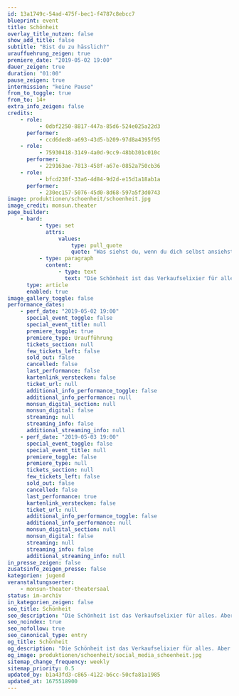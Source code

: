 ```yaml
---
id: 13a1749c-54ad-475f-bec1-f4787c8ebcc7
blueprint: event
title: Schönheit
overlay_title_nutzen: false
show_add_title: false
subtitle: "Bist du zu hässlich?"
urauffuehrung_zeigen: true
premiere_date: "2019-05-02 19:00"
dauer_zeigen: true
duration: "01:00"
pause_zeigen: true
intermission: "keine Pause"
from_to_toggle: true
from_to: 14+
extra_info_zeigen: false
credits:
    - role:
          - 0dbf2250-8817-447a-85d6-524e025a22d3
      performer:
          - ccd6ded8-a693-43d5-b209-97d8a4395f95
    - role:
          - 75930418-3149-4a0d-9cc9-48bb301c010c
      performer:
          - 229163ae-7813-458f-a67e-0852a750cb36
    - role:
          - bfcd238f-33a6-4d84-9d2d-e15d1a18ab1a
      performer:
          - 230ec157-5076-45d0-8d68-597a5f3d0743
image: produktionen/schoenheit/schoenheit.jpg
image_credit: monsun.theater
page_builder:
    - bard:
          - type: set
            attrs:
                values:
                    type: pull_quote
                    quote: "Was siehst du, wenn du dich selbst ansiehst? Wer bist du wirklich?"
          - type: paragraph
            content:
                - type: text
                  text: "Die Schönheit ist das Verkaufselixier für alles. Aber was tun, wenn man einfach zu hässlich ist für diese Welt? Hässlichkeit ist kein Kavaliersdelikt und lässt sich nicht verkaufen. Ein Stück über Schönheitswahn und Identitätsverlust, in einer wilden modernen Welt, in der der menschliche Körper zum Objekt, das Schönheitskonzept zur sozialen Obsession wird und alles zum Verkauf steht."
      type: article
      enabled: true
image_gallery_toggle: false
performance_dates:
    - perf_date: "2019-05-02 19:00"
      special_event_toggle: false
      special_event_title: null
      premiere_toggle: true
      premiere_type: Uraufführung
      tickets_section: null
      few_tickets_left: false
      sold_out: false
      cancelled: false
      last_performance: false
      kartenlink_verstecken: false
      ticket_url: null
      additional_info_performance_toggle: false
      additional_info_performance: null
      monsun_digital_section: null
      monsun_digital: false
      streaming: null
      streaming_info: false
      additional_streaming_info: null
    - perf_date: "2019-05-03 19:00"
      special_event_toggle: false
      special_event_title: null
      premiere_toggle: false
      premiere_type: null
      tickets_section: null
      few_tickets_left: false
      sold_out: false
      cancelled: false
      last_performance: true
      kartenlink_verstecken: false
      ticket_url: null
      additional_info_performance_toggle: false
      additional_info_performance: null
      monsun_digital_section: null
      monsun_digital: false
      streaming: null
      streaming_info: false
      additional_streaming_info: null
in_presse_zeigen: false
zusatsinfo_zeigen_presse: false
kategorien: jugend
veranstaltungsoerter:
    - monsun-theater-theatersaal
status: im-archiv
in_kategorien_zeigen: false
seo_title: Schönheit
seo_description: "Die Schönheit ist das Verkaufselixier für alles. Aber was tun, wenn man einfach zu hässlich ist für diese Welt?"
seo_noindex: true
seo_nofollow: true
seo_canonical_type: entry
og_title: Schönheit
og_description: "Die Schönheit ist das Verkaufselixier für alles. Aber was tun, wenn man einfach zu hässlich ist für diese Welt?"
og_image: produktionen/schoenheit/social_media_schoenheit.jpg
sitemap_change_frequency: weekly
sitemap_priority: 0.5
updated_by: b1a43fd3-c865-4122-b6cc-50cfa81a1985
updated_at: 1675518900
---
```

